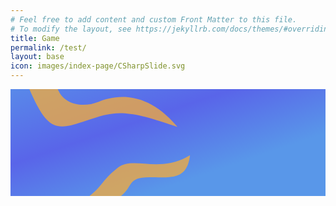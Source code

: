 ```yaml
---
# Feel free to add content and custom Front Matter to this file.
# To modify the layout, see https://jekyllrb.com/docs/themes/#overriding-theme-defaults
title: Game
permalink: /test/
layout: base
icon: images/index-page/CSharpSlide.svg
---
```

<!--
<svg viewbox="0 0 160 90">
    <style>
        .logoTitle{
            font : bold 7px serif;
            font-family : system-ui;
            fill : blue;
        }
    </style>
    <path d="M 150 70 C 140 20, 80 20, 50 20 L 30 20" fill="transparent" stroke="blue" stroke-width="1" />
    <path d="M 150 70 L 30 70" fill="transparent" stroke="blue" stroke-width="1" />
    <path d="M 80 21 Q 78 22, 80 24 L 150 70" fill="transparent" stroke="blue" stroke-width="1" />
    <path d="M 101 38 L 30 38" fill="transparent" stroke="blue" stroke-width="1" />
    <path d="M 142 65 L 30 65" fill="transparent" stroke="blue" stroke-width="1" />
    <rect x="90" y="70" width="10" height="5" fill="transparent" stroke="blue" stroke-width="1" />
    <text stroke-width=".25" textLength="50" x="0" y="0" transform="translate(20,70) rotate(-90, 0, 0)" class="logoTitle">Company Name</text>
</svg>
-->

<svg xmlns="http://www.w3.org/2000/svg" viewBox="0 0 100 34">
    <style>
        .CSharpTitle{
            font : bold 20px serif;
            font-family : system-ui;
            fill : #ffffffb6;
        }
    </style>
    <defs>
        <linearGradient id="JavaBackgroundGradient" gradientTransform="rotate(45)">
            <stop offset="0%" stop-color="#5989e9ff" />
            <stop offset="50%" stop-color="#5965e9ff" />
            <stop offset="100%" stop-color="#5997e9ff" />
        </linearGradient>
        <linearGradient id="JavaFireGradient" gradientTransform="rotate(45)">
            <stop offset="0%" stop-color="#e9a659ff" />
            <stop offset="50%" stop-color="#e97159ff" />
            <stop offset="100%" stop-color="#e98b59ff" />
        </linearGradient>
        <polyline id="CSharpHexagon" points="0,0 4.33,2.5 4.33,7.5 0,10 -4.33,7.5 -4.33,2.5" fill="#8f00819a"/>
    </defs>
    <rect x="0" y="0" width="100" height="34" fill="url(#JavaBackgroundGradient)" />
    <path d="M 6 0 C 12 14 15 13 24 10 S 36 6 53 12 C 43 0 33 2 28 4 S 17 5 15 0 Z"  fill="#ffb031b6" />
    <path d="M 25 34 C 29 31 29 29 34 25 S 47 27 57 21 C 56 29 51 28 44 28 S 39 31 35 34 Z"  fill="#ffb031b6" />
    <!-- https://yqnn.github.io/svg-path-editor/
    <path d="M 0 34 C 10 27, 25 38, 40 30 S 70 30 100 34 Z"  fill="#090809b6"/>
    <use href="#CSharpHexagon" transform="translate(5,5) rotate(25, 0, 5) scale(1)"/>
    <use href="#CSharpHexagon" transform="translate(90,5) rotate(45, 0, 5) scale(1)"/>
    <use href="#CSharpHexagon" transform="translate(65,9) rotate(35, 0, 5) scale(1)"/>
    <use href="#CSharpHexagon" transform="translate(40,17) rotate(45, 0, 5) scale(1)"/>
    <use href="#CSharpHexagon" transform="translate(24,23) rotate(65, 0, 5) scale(.75)"/>
    <use href="#CSharpHexagon" transform="translate(38,3) rotate(25, 0, 5) scale(.75)"/>
    <use href="#CSharpHexagon" transform="translate(80,15) rotate(0, 0, 5) scale(.75)"/>
    <use href="#CSharpHexagon" transform="translate(8,20) rotate(25, 0, 5) scale(.5)"/>
    <use href="#CSharpHexagon" transform="translate(88,25) rotate(15, 0, 5) scale(.5)"/>
    <use href="#CSharpHexagon" transform="translate(48,12) rotate(15, 0, 5) scale(.5)"/>
    <use href="#CSharpHexagon" transform="translate(60,20) rotate(35, 0, 5) scale(.5)"/>
    <use href="#CSharpHexagon" transform="translate(45,25) rotate(15, 0, 5) scale(.25)"/>
    <use href="#CSharpHexagon" transform="translate(15,10) rotate(50, 0, 5) scale(.25)"/>
    <use href="#CSharpHexagon" transform="translate(50,6) rotate(60, 0, 5) scale(.25)"/>
    <use href="#CSharpHexagon" transform="translate(72,23) rotate(35, 0, 5) scale(.25)"/>
    <use href="#CSharpHexagon" transform="translate(95,17) rotate(15, 0, 5) scale(.25)"/>
    <text stroke-width=".25" textLength="25" x="15" y="22" class="CSharpTitle">C#</text>
    -->
</svg>